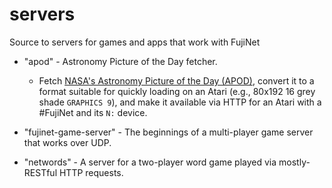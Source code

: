 # servers
Source to servers for games and apps that work with FujiNet

- "apod" - Astronomy Picture of the Day fetcher.
  - Fetch [NASA's Astronomy Picture of the Day (APOD)](https://apod.nasa.gov/apod/),
    convert it to a format suitable for quickly loading on an Atari (e.g.,
    80x192 16 grey shade `GRAPHICS 9`), and make it available via HTTP for
    an Atari with a #FujiNet and its `N:` device.

- "fujinet-game-server" - The beginnings of a multi-player game server that works over UDP.

- "networds" - A server for a two-player word game played via mostly-RESTful HTTP requests.

